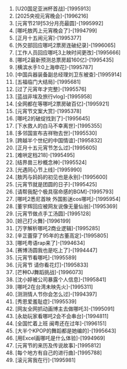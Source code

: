 
1. [U20国足亚洲杯首战]-[1995913]
1. [2025央视元宵晚会]-[1996216]
1. [元宵节21时53分月亮最圆]-[1995992]
1. [哪吒敖丙上元宵晚会了]-[1994799]
1. [正月十五闹元宵]-[1995377]
1. [外交部回应哪吒2票房连破纪录]-[1996065]
1. [工作人员回应哪吒3上映时间更改]-[1995666]
1. [哪吒2最新预测总票房超160亿]-[1995435]
1. [横滨水手1:0上海申花]-[1995787]
1. [中国兵器装备副总经理刘卫东被查]-[1995914]
1. [五福临门大结局]-[1995681]
1. [过了元宵年才完整]-[1995576]
1. [蓝战非埃及旅行vlog]-[1995958]
1. [全网都在等哪吒2票房破百亿]-[1995921]
1. [元宵节文案大赏]-[1995378]
1. [哪吒2的破绽找到了]-[1995645]
1. [下水救人的白马不幸离世]-[1995355]
1. [多邻国宣布吉祥物去世]-[1995530]
1. [跨越半个世纪的中国情谊]-[1995832]
1. [正月十五元宵节怎么过]-[1995605]
1. [难哄定档218]-[1995495]
1. [结界兽三秒概念神]-[1995524]
1. [光遇同心节上线]-[1995990]
1. [敖丙与妈妈的初见也是永别]-[1995600]
1. [元宵节就是团圆的日子]-[1995425]
1. [请帮我配个极具宿命感的BGM]-[1995793]
1. [哪吒2悉尼首映 外国影迷cos哪吒]-[1995954]
1. [董宇辉回应被网友说像无量仙翁]-[1995369]
1. [元宵节做点手工汤圆]-[1995128]
1. [妲己打火舞]-[1996199]
1. [万字解析哪吒2商业逻辑]-[1995285]
1. [辛芷蕾穿了95年的古董高定]-[1995805]
1. [哪吒粤语rap来了]-[1994634]
1. [赛博汤圆我也是吃上了]-[1994447]
1. [元宵节看哪吒]-[1995589]
1. [元宵节 请你看花灯]-[1995833]
1. [芒种DJ舞蹈挑战]-[1996073]
1. [沈小婷被公司暴露个人信息]-[1995841]
1. [哪吒2在台湾未映先火]-[1995311]
1. [测测情人节你会怎么过]-[1994397]
1. [秀恩爱羞耻症]-[1995539]
1. [网友全网抓动画博主去做哪吒3]-[1995091]
1. [永劫玩家看哪吒2会不会串台]-[1994811]
1. [全国忙着上班 闽粤还在过年]-[1996151]
1. [大半个KPOP的舞蹈都是她编的]-[1995643]
1. [用Excel画哪吒是什么体验]-[1994969]
1. [元宵节的来历及传说故事]-[1995812]
1. [每个地方有自己的进行曲]-[1995788]
1. [滚元宵我在行]-[1995981]